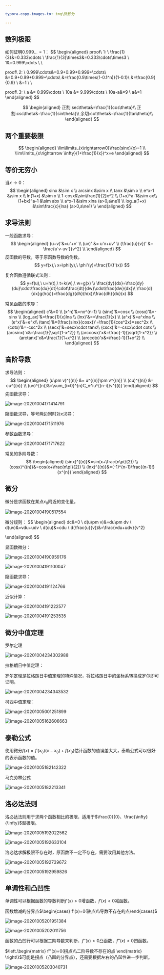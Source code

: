 ```yaml
---

typora-copy-images-to: img\微积分

---
```




## 数列极限

如何证明$0.999\dots = 1$：
$$
\begin{aligned} 
proof\ 1: \\
\frac{1}{3}&=0.333\cdots \\
\frac{1}{3}\times3&=0.333\cdots\times3 \\
1&=0.999\cdots \\ \\

proof\ 2: \\
0.999\cdots&=0.9+0.99+0.999+\cdots\\
&=0.9+0.99+0.999+\cdots\\
&=\frac{0.9\times(1-0.1^n)}{1-0.1}\\
&=\frac{0.9}{0.9} \\
&=1 \\ \\


proof\ 3: \\
a &= 0.999\cdots \\
10a &= 9.999\cdots \\
10a-a&=9 \\
a&=1
\end{aligned}
$$



$$
\begin{aligned}
正割:sec\theta&=\frac{1}{cos\theta}\\ 
正割:csc\theta&=\frac{1}{sin\theta}\\ 
余切:cot\theta&=\frac{1}{tan\theta}\\
\end{aligned}
$$

## 两个重要极限

$$
\begin{aligned}
\lim\limits_{x\rightarrow0}\frac{sinx}{x}=1 \\
\lim\limits_{x\rightarrow \infty}(1+\frac{1}{x})^x=e
\end{aligned}
$$



## 等价无穷小

当$x\rightarrow0$：
$$
\begin{aligned}
sinx &\sim x \\
arcsinx &\sim x \\
tanx &\sim x \\
e^x-1 &\sim x \\
ln(1+x) &\sim x \\
1-cosx&\sim\frac{1}{2}x^2 \\
(1+x)^a-1&\sim ax\\
(1+bx)^a-1 &\sim abx \\
a^x-1 &\sim xlna (a>0,a\ne1) \\
log_a(1+x) &\sim\frac{x}{lna} (a>0,a\ne1) \\
\end{aligned}
$$


## 求导法则

一般函数求导：
$$
\begin{aligned}
(u+v)'&=u'+v' \\
(uv)' &= u'v+uv' \\
(\frac{u}{v})' &= \frac{u'v-uv'}{v^2} \\
\end{aligned}
$$
反函数的导数，等于原函数导数的倒数。
$$
y=f(x),\ x=\phi(y),\ \phi'(y)=\frac{1}{f'(x)}
$$


复合函数遵循联式法则：
$$
y=f(u),\ u=h(t),\ t=k(w),\ w=g(x) \\
\frac{dy}{dx}=\frac{dy}{du}\cdot\frac{du}{dt}\cdot\frac{dt}{dw}\cdot\frac{dw}{dx}\\
\frac{d}{dx}g(h(x))=\frac{dg}{dh}(h(x))\frac{dh}{dx}(x)
$$


常见函数的求导：
$$
\begin{aligned}
c'&=0 \\
(x^n)'&=nx^{n-1} \\
(sinx)'&=cosx \\
(cosx)'&=-sinx \\
(log_ax)'&=\frac{1}{x}lna \\
(lnx)'&==\frac{1}{x} \\
(a^x)'&=a^xlna \\
(e^x)'&=e^x\\
(tanx)'&=(\frac{sinx}{cosx})'=\frac{1}{cos^2x}=sec^2x \\
(cotx)'&=-csc^2x \\
(secx)'&=secx\cdot tanx\\
(cscx)'&=-cscx\cdot cotx \\
(arcsinx)'x&=\frac{1}{\sqrt{1-x^2}} \\
(arccosx)'x&=\frac{-1}{\sqrt{1-x^2}} \\
(arctanx)'x&=\frac{1}{1+x^2} \\
(arccotx)'x&=\frac{-1}{1+x^2} \\
\end{aligned}
$$


## 高阶导数

求导法则：
$$
\begin{aligned}
(u\pm v)^{(n)} &= u^{(n)}\pm v^{(n)} \\
(cu)^{(n)} &= cu^{(n)} \\
(uv)^{(n)}&=\sum_{i=0}^{n}C_n^iu^{(n-i)}v^{(i)}
\end{aligned}
$$
先函数求导：

![image-20201004171414791](img/微积分/image-20201004171414791.png)



隐函数求导，等号两边同时对$x$求导：

![image-20201004171511976](img/微积分/image-20201004171511976.png)



参数函数求导：

![image-20201004171717622](img/微积分/image-20201004171717622.png)

常见的多阶导数：
$$
\begin{aligned}
(sinx)^{(n)}&=sin(x+\frac{n\pi}{2}) \\
(cosx)^{(n)}&=cos(x+\frac{n\pi}{2}) \\
(lnx)^{(n)}&=(-1)^{n-1}\frac{(n-1)!}{x^{n}}
\end{aligned}
$$


## 微分

微分是求函数在某点$x_0$附近的变化量。

![image-20201004190517554](img/微积分/image-20201004190517554.png)

微分规则：
$$
\begin{aligned}
dc&=0 \\
d(u\pm v)&=du\pm dv \\
d(uv)&=vdu+udv \\
d(cu)&=cdu \\
d(\frac{u}{v})&=\frac{vdu+udv}{v^2}

\end{aligned}
$$




显函数微分：

![image-20201004190959176](img/微积分/image-20201004190959176.png)

![image-20201004191100047](img/微积分/image-20201004191100047.png)



隐函数求导：

![image-20201004191124766](img/微积分/image-20201004191124766.png)



近似计算：

![image-20201004191222577](img/微积分/image-20201004191222577.png)

![image-20201004191253535](img/微积分/image-20201004191253535.png)





## 微分中值定理

罗尔定理

![image-20201004234302988](img/微积分/image-20201004234302988.png)

拉格朗日中值定理：

罗尔定理是拉格朗日中值定理的特殊情况，将拉格朗日中的坐标系转换成罗尔即可证明。

![image-20201004234343532](img/微积分/image-20201004234343532.png)

柯西中值定理：

![image-20201005001251899](img/微积分/image-20201005001251899.png)

![image-20201005162606663](img/微积分/image-20201005162606663.png)



## 泰勒公式

使用微分$f(x)=f'(x_0)(x-x_0)+f(x_0)$估计函数的值误差太大，泰勒公式可以很好的表示函数的值。

![image-20201005182142322](img/微积分/image-20201005182142322.png)

马克劳林公式

![image-20201005182213341](img/微积分/image-20201005182213341.png)



## 洛必达法则

洛必达法则用于求两个函数相比的极限，适用于$\frac{0}{0}、\frac{\infty}{\infty}$型极限。

![image-20201005192022562](img/微积分/image-20201005192022562.png)



![image-20201005192633104](img/微积分/image-20201005192633104.png)



洛必达求解极限不存在时，原函数不一定不存在，需要改用其他方法。

![image-20201005192739672](img/微积分/image-20201005192739672.png)

![image-20201005192959826](img/微积分/image-20201005192959826.png)



## 单调性和凸凹性

单调性可以根据函数的导数判断$f'(x)>0$增函数，$f'(x)<0$减函数。

函数增减的分界点$\begin{cases} f'(x)=0(驻点)\\导数不存在的点\end{cases}$

![image-20201005201951384](img/微积分/image-20201005201951384.png)

![image-20201005202011756](img/微积分/image-20201005202011756.png)



函数的凸凹行可以根据二阶导数来判断，$f''(x)>0$凸函数，$f''(x)<0$凹函数。

$\left.\begin{matrix} f''(x)=0(拐点)\\二阶导数不存在的点 \end{matrix} \right\}$可能是拐点（凸凹的分界点），还需要根据左右的凸凹性进一步判断。

![image-20201005203040731](img/微积分/image-20201005203040731.png)